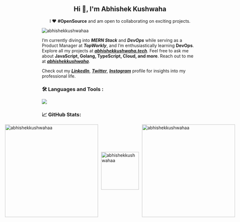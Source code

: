 <h2 align="center">Hi 👋, I'm Abhishek Kushwaha</h2>
<p align="center">
  I ❤️ <strong>#OpenSource</strong> and am open to collaborating on exciting projects.
</p>

<p align="left">
  <img src="https://komarev.com/ghpvc/?username=abhishekkushwahaa&label=Profile%20views&color=0e75b6&style=flat" alt="abhishekkushwahaa" />
</p>

I’m currently diving into ***MERN Stack*** and ***DevOps*** while serving as a Product Manager at ***TopWorkly***, and I’m enthusiastically learning **DevOps**. Explore all my projects at ***[abhishekkushwaha.tech](https://abhishekkushwaha.tech)***. Feel free to ask me about **JavaScript, Golang, TypeScript, Cloud, and more**. Reach out to me at ***[abhishekkushwaha](mailto:abhishekkushwahaa.dev@gmail.com)***.

Check out my ***[LinkedIn](https://www.linkedin.com/in/abhishekkushwahaa)***, ***[Twitter](https://twitter.com/AbhishekKushwaa)***, ***[Instagram](https://www.instagram.com/abhishekkushwaha.me)*** profile for insights into my professional life. 

<div id="badges">

### 🛠️ Languages and Tools :
<p>
  <a href="https://skillicons.dev">
    <img src="https://skillicons.dev/icons?i=javascript,typescript,go,php,react,nodejs,express,mongodb,html,css,tailwind,java,git,github,figma,aws,docker,kubernetes,bash,linux,nextjs,mysql,postgres,postman,prisma,redis,redux,bun,nginx"/>
  </a>
</p>

</div>

### 📈 GitHub Stats:

<p style="display: flex; justify-content: center; align-items: center; gap: 10px;">
  <img src="https://github-readme-stats.vercel.app/api?username=abhishekkushwahaa&show_icons=true&locale=en" alt="abhishekkushwahaa" width="300"/>
  <img src="https://github-readme-stats.vercel.app/api/top-langs?username=abhishekkushwahaa&show_icons=true&locale=en&layout=compact" alt="abhishekkushwahaa" height="122" />
  <img src="https://github-readme-streak-stats.herokuapp.com/?user=abhishekkushwahaa&" alt="abhishekkushwahaa" width="300" />
</p>
